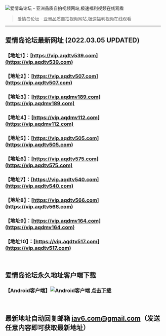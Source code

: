 ![爱情岛论坛 - 亚洲品质自拍视频网站,极速福利视频在线观看](http://ww1.sinaimg.cn/large/007drMcOgy1g5i6x3ua0xj30eg0393yo.jpg)
> 爱情岛论坛 - 亚洲品质自拍视频网站,极速福利视频在线观看

---

## 爱情岛论坛最新网址 (2022.03.05 UPDATED)
### 【地址1】：[https://vip.aqdtv539.com](https://vip.aqdtv539.com)
### 【地址2】：[https://vip.aqdtv507.com](https://vip.aqdtv507.com)
### 【地址3】：[https://vip.aqdmv189.com](https://vip.aqdmv189.com)
### 【地址4】：[https://vip.aqdmv112.com](https://vip.aqdmv112.com)
### 【地址5】：[https://vip.aqdtv505.com](https://vip.aqdtv505.com)
### 【地址6】：[https://vip.aqdtv575.com](https://vip.aqdtv575.com)
### 【地址7】：[https://vip.aqdtv540.com](https://vip.aqdtv540.com)
### 【地址8】：[https://vip.aqdtv566.com](https://vip.aqdtv566.com)
### 【地址9】：[https://vip.aqdmv164.com](https://vip.aqdmv164.com)
### 【地址10】：[https://vip.aqdtv517.com](https://vip.aqdtv517.com)
<br>

## 爱情岛论坛永久地址客户端下载
### 【Android客户端】![Android客户端](https://ww1.sinaimg.cn/large/007drMcOgy1fzljgv278jj300f00ia9t.jpg) [点击下载](https://app.aqdlt.app/v1/aqdlt_android_0828.apk)

<br>

## 最新地址自动回复邮箱 [iav6.com@gmail.com](mailto:iav6.com@gmail.com)（发送任意内容即可获取最新地址）
